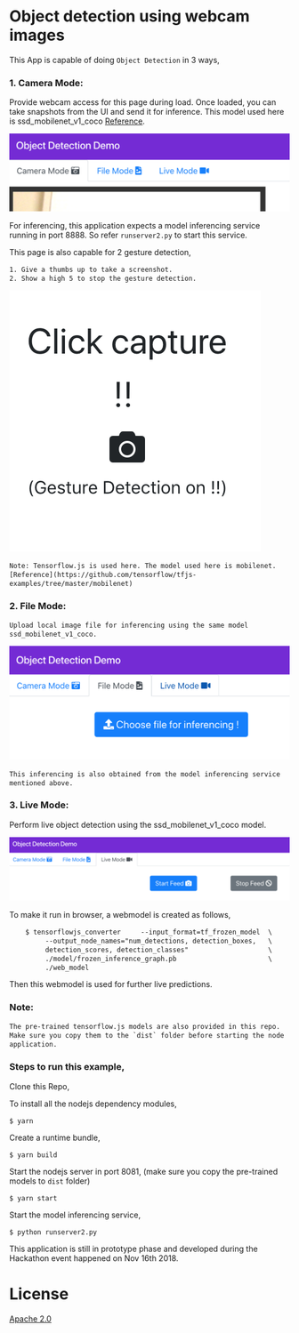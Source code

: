 # Object detection using webcam images

   This App is capable of doing `Object Detection` in 3 ways,

### 1. Camera Mode:

  Provide webcam access for this page during load. Once loaded, you can take snapshots from the UI and send it for inference. This model used here is ssd_mobilenet_v1_coco [Reference](https://github.com/tensorflow/models/blob/master/research/object_detection/g3doc/detection_model_zoo.md).

![Camera Mode](doc/source/images/camera_mode.png)

  For inferencing, this application expects a model inferencing service running in port 8888. So refer `runserver2.py` to start this service.

  This page is also capable for 2 gesture detection,

	1. Give a thumbs up to take a screenshot.
	2. Show a high 5 to stop the gesture detection.

![Gesture Mode](doc/source/images/camera_gesture.png)

	Note: Tensorflow.js is used here. The model used here is mobilenet. [Reference](https://github.com/tensorflow/tfjs-examples/tree/master/mobilenet)

### 2. File Mode:

	Upload local image file for inferencing using the same model ssd_mobilenet_v1_coco.

![File Mode](doc/source/images/file_mode.png)

	This inferencing is also obtained from the model inferencing service mentioned above.

### 3. Live Mode:
	
  Perform live object detection using the ssd_mobilenet_v1_coco model. 
  
  ![Live Mode](doc/source/images/live_mode.png)
  
  To make it run in browser, a webmodel is created as follows,

```
	$ tensorflowjs_converter     --input_format=tf_frozen_model  \
	     --output_node_names="num_detections, detection_boxes,   \
	     detection_scores, detection_classes"                    \
	     ./model/frozen_inference_graph.pb                       \
	     ./web_model
```	     

  Then this webmodel is used for further live predictions.

### Note:

	The pre-trained tensorflow.js models are also provided in this repo. Make sure you copy them to the `dist` folder before starting the node application.

### Steps to run this example,

Clone this Repo,

To install all the nodejs dependency modules,

```
$ yarn
```

Create a runtime bundle, 

```
$ yarn build

```

Start the nodejs server in port 8081, (make sure you copy the pre-trained models to `dist` folder)

```
$ yarn start
```

Start the model inferencing service,

```
$ python runserver2.py
```

This application is still in prototype phase and developed during the Hackathon event happened on Nov 16th 2018. 



# License
[Apache 2.0](LICENSE)
